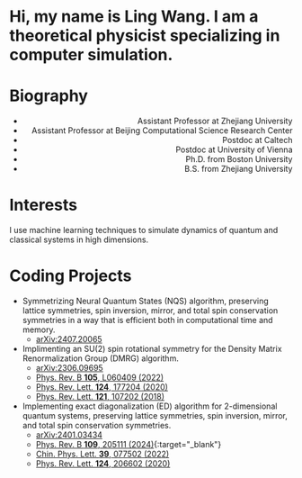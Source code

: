 # Hi, my name is Ling Wang. I am a theoretical physicist specializing in computer simulation.

# Biography
- <div style="text-align: right"> Assistant Professor at Zhejiang University </div>
- <div style="text-align: right"> Assistant Professor at Beijing Computational Science Research Center </div>
- <div style="text-align: right"> Postdoc at Caltech </div>
- <div style="text-align: right"> Postdoc at University of Vienna </div>
- <div style="text-align: right"> Ph.D. from Boston University </div>
- <div style="text-align: right"> B.S. from Zhejiang University </div>

# Interests
I use machine learning techniques to simulate dynamics of quantum and classical systems in high dimensions. 

# Coding Projects
- Symmetrizing Neural Quantum States (NQS) algorithm, preserving lattice symmetries, spin inversion, mirror, and total spin conservation symmetries
  in a way that is efficient both in computational time and memory.
  - [arXiv:2407.20065](https://arxiv.org/abs/2407.20065)
- Implimenting an SU(2) spin rotational symmetry for the Density Matrix Renormalization Group (DMRG) algorithm.
  - [arXiv:2306.09695](https://arxiv.org/abs/2306.09695)
  - [Phys. Rev. B **105**, L060409 (2022)](https://journals.aps.org/prb/abstract/10.1103/PhysRevB.105.L060409)
  - [Phys. Rev. Lett. **124**, 177204 (2020)](https://journals.aps.org/prl/abstract/10.1103/PhysRevLett.124.177204)
  - [Phys. Rev. Lett. **121**, 107202 (2018)](https://doi.org/10.1103/PhysRevLett.121.107202)
- Implementing exact diagonalization (ED) algorithm for 2-dimensional quantum systems, preserving lattice symmetries, spin inversion, mirror, and total spin conservation symmetries.
  - [arXiv:2401.03434](https://arxiv.org/abs/2401.03434)
  - [Phys. Rev. B **109**, 205111 (2024)](https://journals.aps.org/prb/abstract/10.1103/PhysRevB.109.205111){:target="_blank"}
  - [Chin. Phys. Lett. **39**, 077502 (2022)](https://iopscience.iop.org/article/10.1088/0256-307X/39/7/077502/meta)
  - <a href="https://journals.aps.org/prl/abstract/10.1103/PhysRevLett.124.206602" target='blank' rel="noopener noreferrer">Phys. Rev. Lett. **124**, 206602 (2020)</a>
